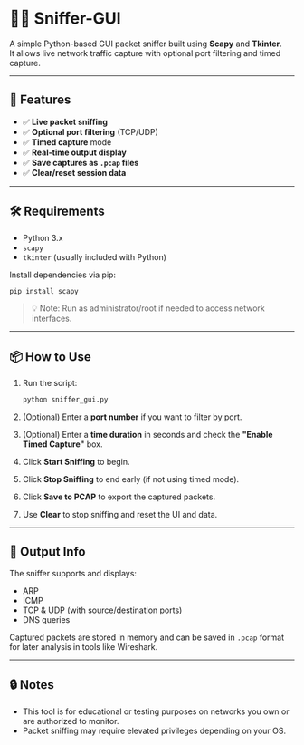 # 🕵️‍♂️ Sniffer-GUI

A simple Python-based GUI packet sniffer built using **Scapy** and **Tkinter**.  
It allows live network traffic capture with optional port filtering and timed capture.

---

## 🚀 Features

- ✅ **Live packet sniffing**
- ✅ **Optional port filtering** (TCP/UDP)
- ✅ **Timed capture** mode
- ✅ **Real-time output display**
- ✅ **Save captures as `.pcap` files**
- ✅ **Clear/reset session data**

---

## 🛠️ Requirements

- Python 3.x  
- `scapy`  
- `tkinter` (usually included with Python)

Install dependencies via pip:

```bash
pip install scapy
```

> 💡 Note: Run as administrator/root if needed to access network interfaces.

---

## 📦 How to Use

1. Run the script:

    ```bash
    python sniffer_gui.py
    ```

2. (Optional) Enter a **port number** if you want to filter by port.

3. (Optional) Enter a **time duration** in seconds and check the **"Enable Timed Capture"** box.

4. Click **Start Sniffing** to begin.

5. Click **Stop Sniffing** to end early (if not using timed mode).

6. Click **Save to PCAP** to export the captured packets.

7. Use **Clear** to stop sniffing and reset the UI and data.

---

## 📄 Output Info

The sniffer supports and displays:
- ARP
- ICMP
- TCP & UDP (with source/destination ports)
- DNS queries

Captured packets are stored in memory and can be saved in `.pcap` format for later analysis in tools like Wireshark.

---

## 🔒 Notes

- This tool is for educational or testing purposes on networks you own or are authorized to monitor.
- Packet sniffing may require elevated privileges depending on your OS.
